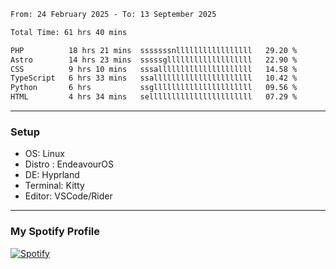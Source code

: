 <!--START_SECTION:waka-->

```txt
From: 24 February 2025 - To: 13 September 2025

Total Time: 61 hrs 40 mins

PHP          18 hrs 21 mins  sssssssnlllllllllllllllll   29.20 %
Astro        14 hrs 23 mins  sssssglllllllllllllllllll   22.90 %
CSS          9 hrs 10 mins   sssalllllllllllllllllllll   14.58 %
TypeScript   6 hrs 33 mins   ssallllllllllllllllllllll   10.42 %
Python       6 hrs           ssgllllllllllllllllllllll   09.56 %
HTML         4 hrs 34 mins   selllllllllllllllllllllll   07.29 %
```

<!--END_SECTION:waka-->
---
### Setup
- OS: Linux
- Distro : EndeavourOS
- DE: Hyprland
- Terminal: Kitty
- Editor: VSCode/Rider
---

### My Spotify Profile
[![Spotify](https://img.shields.io/badge/Spotify-1DB954?style=for-the-badge&logo=spotify&logoColor=white)](https://open.spotify.com/user/iadb62ajtu2zdl2ojyme46ncu)

